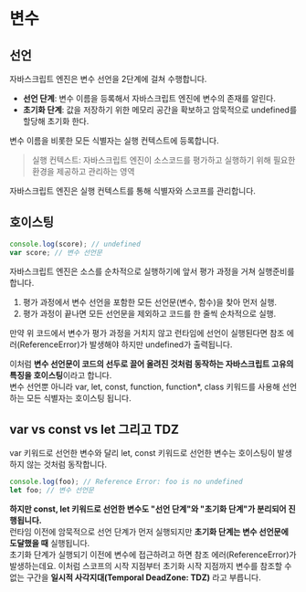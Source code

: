 # 변수

## 선언
자바스크립트 엔진은 변수 선언을 2단계에 걸쳐 수행합니다.
- **선언 단계**: 변수 이름을 등록해서 자바스크립트 엔진에 변수의 존재를 알린다.
- **초기화 단계**: 값을 저장하기 위한 메모리 공간을 확보하고 암묵적으로 undefined를 할당해 초기화 한다.

변수 이름을 비롯한 모든 식별자는 실행 컨텍스트에 등록합니다.   
> 실행 컨텍스트: 자바스크립트 엔진이 소스코드를 평가하고 실행하기 위해 필요한 환경을 제공하고 관리하는 영역   

자바스크립트 엔진은 실행 컨텍스트를 통해 식별자와 스코프를 관리합니다.

## 호이스팅
```js
console.log(score); // undefined
var score; // 변수 선언문
```

자바스크립트 엔진은 소스를 순차적으로 실행하기에 앞서 평가 과정을 거쳐 실행준비를 합니다.   
1. 평가 과정에서 변수 선언을 포함한 모든 선언문(변수, 함수)을 찾아 먼저 실행.    
2. 평가 과정이 끝나면 모든 선언문을 제외하고 코드를 한 줄씩 순차적으로 실행.

만약 위 코드에서 변수가 평가 과정을 거치지 않고 런타임에 선언이 실행된다면 참조 에러(ReferenceError)가 발생해야 하지만 undefined가 출력됩니다.

이처럼 **변수 선언문이 코드의 선두로 끌어 올려진 것처럼 동작하는 자바스크립트 고유의 특징을 호이스팅**이라고 합니다.   
변수 선언뿐 아니라 var, let, const, function, function*, class 키워드를 사용해 선언하는 모든 식별자는 호이스팅 됩니다.

## var vs const vs let 그리고 TDZ

var 키워드로 선언한 변수와 달리 let, const 키워드로 선언한 변수는 호이스팅이 발생하지 않는 것처럼 동작합니다.
```js
console.log(foo); // Reference Error: foo is no undefined
let foo; // 변수 선언문
```
**하지만 const, let 키워드로 선언한 변수도 "선언 단계"와 "초기화 단계"가 분리되어 진행됩니다.**   
런타임 이전에 암묵적으로 선언 단계가 먼저 실행되지만 **초기화 단계는 변수 선언문에 도달했을 때** 실행됩니다.   
초기화 단계가 실행되기 이전에 변수에 접근하려고 하면 참조 에러(ReferenceError)가 발생하는데요. 
이처럼 스코프의 시작 지점부터 초기화 시작 지점까지 변수를 참조할 수 없는 구간을 **일시적 사각지대(Temporal DeadZone: TDZ)** 라고 부릅니다.
